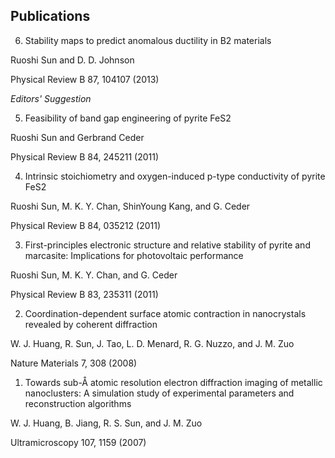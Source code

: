 ## Publications

6. Stability maps to predict anomalous ductility in B2 materials

Ruoshi Sun and D. D. Johnson

Physical Review B 87, 104107 (2013)

*Editors' Suggestion*

5. Feasibility of band gap engineering of pyrite FeS2

Ruoshi Sun and Gerbrand Ceder

Physical Review B 84, 245211 (2011)

4. Intrinsic stoichiometry and oxygen-induced p-type conductivity of pyrite FeS2

Ruoshi Sun, M. K. Y. Chan, ShinYoung Kang, and G. Ceder

Physical Review B 84, 035212 (2011)

3. First-principles electronic structure and relative stability of pyrite and marcasite: Implications for photovoltaic performance

Ruoshi Sun, M. K. Y. Chan, and G. Ceder

Physical Review B 83, 235311 (2011)

2. Coordination-dependent surface atomic contraction in nanocrystals revealed by coherent diffraction

W. J. Huang, R. Sun, J. Tao, L. D. Menard, R. G. Nuzzo, and J. M. Zuo

Nature Materials 7, 308 (2008)

1. Towards sub-Å atomic resolution electron diffraction imaging of metallic nanoclusters: A simulation study of experimental parameters and reconstruction algorithms

W. J. Huang, B. Jiang, R. S. Sun, and J. M. Zuo

Ultramicroscopy 107, 1159 (2007)
